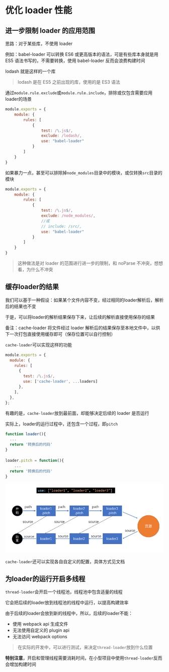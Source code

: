 # 优化 loader 性能

## 进一步限制 loader 的应用范围

思路：对于某些库，不使用 loader

例如：babel-loader 可以转换 ES6 或更高版本的语法，可是有些库本身就是用 ES5 语法书写的，不需要转换，使用 babel-loader 反而会浪费构建时间

lodash 就是这样的一个库

> lodash 是在 ES5 之前出现的库，使用的是 ES3 语法

通过`module.rule.exclude`或`module.rule.include`，排除或仅包含需要应用loader的场景

```js
module.exports = {
    module: {
        rules: [
            {
                test: /\.js$/,
                exclude: /lodash/,
                use: "babel-loader"
            }
        ]
    }
}
```

如果暴力一点，甚至可以排除掉`node_modules`目录中的模块，或仅转换`src`目录的模块

```js
module.exports = {
    module: {
        rules: [
            {
                test: /\.js$/,
                exclude: /node_modules/,
                //或
                // include: /src/,
                use: "babel-loader"
            }
        ]
    }
}
```

> 这种做法是对 loader 的范围进行进一步的限制，和 noParse 不冲突，想想看，为什么不冲突

## 缓存loader的结果

我们可以基于一种假设：如果某个文件内容不变，经过相同的loader解析后，解析后的结果也不变

于是，可以将loader的解析结果保存下来，让后续的解析直接使用保存的结果

备注：cache-loader 将文件经过 loader 解析后的结果保存至本地文件中，以供下一次打包直接使用缓存即可（保存位置可以自行控制）

`cache-loader`可以实现这样的功能

```js
module.exports = {
  module: {
    rules: [
      {
        test: /\.js$/,
        use: ['cache-loader', ...loaders]
      },
    ],
  },
};
```

有趣的是，`cache-loader`放到最前面，却能够决定后续的 loader 是否运行

实际上，loader的运行过程中，还包含一个过程，即`pitch`

```js
function loader(){
  ...
  return '转换后的代码'
}

loader.pitch = function(){
	...
  return '转换后的代码'
}
```



![](assets/2020-02-21-13-32-36.png)

`cache-loader`还可以实现各自自定义的配置，具体方式见文档

## 为loader的运行开启多线程

`thread-loader`会开启一个线程池，线程池中包含适量的线程

它会把后续的loader放到线程池的线程中运行，以提高构建效率

由于后续的loader会放到新的线程中，所以，后续的loader不能：

- 使用 webpack api 生成文件
- 无法使用自定义的 plugin api
- 无法访问 webpack options

> 在实际的开发中，可以进行测试，来决定`thread-loader`放到什么位置

**特别注意**，开启和管理线程需要消耗时间，在小型项目中使用`thread-loader`反而会增加构建时间